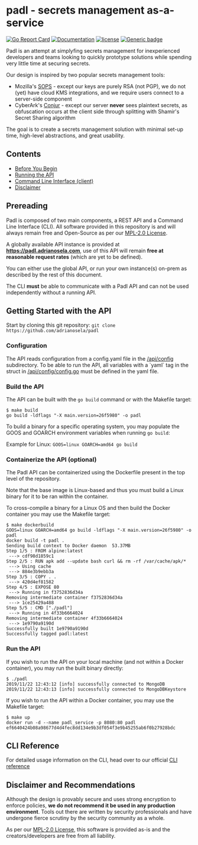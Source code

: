 # padl - secrets management as-a-service

[![Go Report Card](https://goreportcard.com/badge/github.com/adrianosela/padl)](https://goreportcard.com/report/github.com/adrianosela/padl)
[![Documentation](https://godoc.org/github.com/adrianosela/padl?status.svg)](https://godoc.org/github.com/adrianosela/padl)
[![license](https://img.shields.io/github/license/adrianosela/padl.svg)](https://github.com/adrianosela/padl/blob/master/LICENSE)
[![Generic badge](https://img.shields.io/badge/UBC-CPEN442-RED.svg)](https://blogs.ubc.ca/cpen442/about/)

Padl is an attempt at simplyfing secrets management for inexperienced developers and teams looking to quickly prototype solutions while spending very little time at securing secrets.

Our design is inspired by two popular secrets management tools:

* Mozilla's [SOPS](https://github.com/mozilla/sops) - except our keys are purely RSA (not PGP), we do not (yet) have cloud KMS integrations, and we require users connect to a server-side component
* CyberArk's [Conjur](https://github.com/cyberark/conjur) - except our server **never** sees plaintext secrets, as obfuscation occurs at the client side through splitting with Shamir's Secret Sharing algorithm

The goal is to create a secrets management solution with minimal set-up time, high-level abstractions, and great usability.


## Contents

* [Before You Begin](#prereading)
* [Running the API](#getting-started-with-the-api)
* [Command Line Interface (client)](#cli-reference)
* [Disclaimer](#disclaimer-and-recommendations)

## Prereading

Padl is composed of two main components, a REST API and a Command Line Interface (CLI). All software provided in this repository is and will always remain free and Open-Source as per our [MPL-2.0 License](https://github.com/adrianosela/padl/blob/master/LICENSE).

A globally available API instance is provided at **https://padl.adrianosela.com**, use of this API will remain **free at reasonable request rates** (which are yet to be defined).

You can either use the global API, or run your own instance(s) on-prem as described by the rest of this document.

The CLI **must** be able to communicate with a Padl API and can not be used independently without a running API.

## Getting Started with the API

Start by cloning this git repository:
```git clone https://github.com/adrianosela/padl```

### Configuration

The API reads configuration from a config.yaml file in the [/api/config](https://github.com/adrianosela/padl/blob/master/api/config) subdirectory. To be able to run the API, all variables with a \`yaml\` tag in the struct in [/api/config/config.go](https://github.com/adrianosela/padl/blob/master/api/config/config.go) must be defined in the yaml file.

### Build the API

The API can be built with the `go build` command or with the Makefile target:

```
$ make build
go build -ldflags "-X main.version=26f5980" -o padl
```

To build a binary for a specific operating system, you may populate the GOOS and GOARCH environment variables when running `go build`:

Example for Linux: ```GOOS=linux GOARCH=amd64 go build```

### Containerize the API (optional)

The Padl API can be containerized using the Dockerfile present in the top level of the repository. 

Note that the base image is Linux-based and thus you must build a Linux binary for it to be ran within the container.

To cross-compile a binary for a Linux OS and then build the Docker container you may use the Makefile target:

```
$ make dockerbuild
GOOS=linux GOARCH=amd64 go build -ldflags "-X main.version=26f5980" -o padl
docker build -t padl .
Sending build context to Docker daemon  53.37MB
Step 1/5 : FROM alpine:latest
 ---> cdf98d1859c1
Step 2/5 : RUN apk add --update bash curl && rm -rf /var/cache/apk/*
 ---> Using cache
 ---> 884e3b9ebb3a
Step 3/5 : COPY . .
 ---> 420d4ef81582
Step 4/5 : EXPOSE 80
 ---> Running in f3752836d34a
Removing intermediate container f3752836d34a
 ---> 1ce25429a488
Step 5/5 : CMD ["./padl"]
 ---> Running in 4f33b6664024
Removing intermediate container 4f33b6664024
 ---> 1e9790a9190d
Successfully built 1e9790a9190d
Successfully tagged padl:latest
```

### Run the API

If you wish to run the API on your local machine (and not within a Docker container), you may run the built binary directly:

```
$ ./padl
2019/11/22 12:43:12 [info] successfully connected to MongoDB
2019/11/22 12:43:13 [info] successfully connected to MongoDBKeystore
```

If you wish to run the API within a Docker container, you may use the Makefile target:

```
$ make up
docker run -d --name padl_service -p 8080:80 padl
ef6640424b08a98677d4d4fec8dd134e9b3df054f3e9b45255ab6f0b27928bdc
```

## CLI Reference

For detailed usage information on the CLI, head over to our official [CLI reference](https://github.com/adrianosela/padl/tree/master/cli/README.md)

## Disclaimer and Recommendations

Although the design is provably secure and uses strong encryption to enforce policies, **we do not recommend it be used in any production environment**. Tools out there are written by security professionals and have undergone fierce scrutiny by the security community as a whole.

As per our [MPL-2.0 License](https://github.com/adrianosela/padl/blob/master/LICENSE), this software is provided as-is and the creators/developers are free from all liability.
